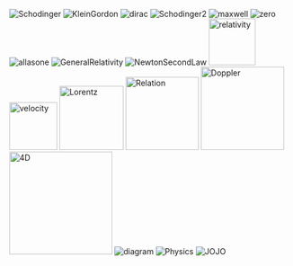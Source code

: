 ![Schodinger](https://github.com/user-attachments/assets/8378891d-ccba-4551-88e0-8f67de1c6eff)
![KleinGordon](https://github.com/user-attachments/assets/e5c7af11-745d-404b-b009-6068f5f6e8e1)
![dirac](https://github.com/user-attachments/assets/211901d9-8eb6-42fa-9f05-5c44d981b33b)
![Schodinger2](https://github.com/user-attachments/assets/e8165f51-d0b4-4a77-85aa-c173af2e6a71)
![maxwell](https://github.com/user-attachments/assets/85264fa9-21ef-4bb5-9633-70b6c82fe1e2)
![zero](https://github.com/user-attachments/assets/ff027535-d281-435a-9e0d-02ae24b666fd)
![allasone](https://github.com/user-attachments/assets/5458789e-f472-4fda-ba66-5f3bdc6edce8)
![GeneralRelativity](https://github.com/user-attachments/assets/30d719a6-06c8-4970-bf7a-b6fc75a1cdd6)
![NewtonSecondLaw](https://github.com/user-attachments/assets/8f2788ac-2362-49ab-8be9-a82e1d43989b)
<img width="83" alt="relativity" src="https://github.com/user-attachments/assets/f32abe24-beda-46c0-a6b4-ce07914d3767" />
<img width="85" alt="velocity" src="https://github.com/user-attachments/assets/3f3e34e0-380a-4040-a5d1-fbe799aa570d" />
<img width="114" alt="Lorentz" src="https://github.com/user-attachments/assets/0f4c2184-e6c8-4309-b311-b9b5111790cc" />
<img width="130" alt="Relation" src="https://github.com/user-attachments/assets/43456507-dd9d-4750-983b-2d08859178ff" />
<img width="148" alt="Doppler" src="https://github.com/user-attachments/assets/ab4237c7-2abe-40ea-b81d-386ad50f26f8" />
<img width="183" alt="4D" src="https://github.com/user-attachments/assets/133a42ea-51d0-4a77-94fc-18978c93ae55" />
![diagram](https://github.com/user-attachments/assets/d186799b-e790-4e51-bba0-9698f90ccb7f)
![Physics](https://github.com/user-attachments/assets/4dc2b005-e59b-4d8f-bc74-566605b35b8b)
![JOJO](https://github.com/user-attachments/assets/33127498-e0c9-452e-83d4-eea9b13bd086)
